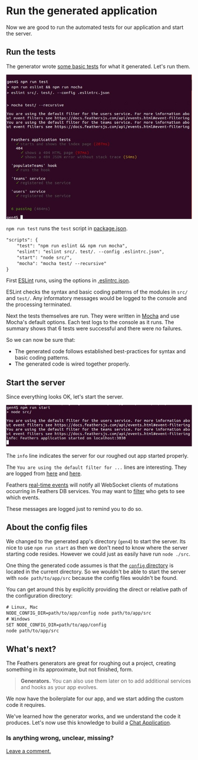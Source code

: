 # Run the generated application

Now we are good to run the automated tests for our application and start the server.


## Run the tests

The generator wrote
[some basic tests](https://github.com/feathersjs/feathers-docs/blob/master/examples/step/02/gen4/test/)
for what it generated.
Let's run them.

![Generate hook](../assets/gen-rough-test.jpg)

`npm run test` runs the `test` script in
[package.json](https://github.com/feathersjs/feathers-docs/blob/master/examples/step/02/gen4/package.json#L23-L28).
```text
"scripts": {
    "test": "npm run eslint && npm run mocha",
    "eslint": "eslint src/. test/. --config .eslintrc.json",
    "start": "node src/",
    "mocha": "mocha test/ --recursive"
}
```

First [ESLint](http://eslint.org/docs/user-guide/getting-started)
runs, using the options in
[.eslintrc.json](https://github.com/feathersjs/feathers-docs/blob/master/examples/step/02/gen4/.eslintrc.json).

ESLint checks the syntax and basic coding patterns of the modules in `src/` and `test/`.
Any informatory messages would be logged to the console and the processing terminated.

Next the tests themselves are run.
They were written in [Mocha](https://mochajs.org/) and use Mocha's default options.
Each test logs to the console as it runs.
The summary shows that 6 tests were successful and there were no failures.

So we can now be sure that:
- The generated code follows established best-practices for syntax and basic coding patterns.
- The generated code is wired together properly.

## Start the server

Since everything looks OK, let's start the server.

![Start the server](../assets/gen-rough-start.jpg)

The `info` line indicates the server for our roughed out app started properly.

The `You are using the default filter for ...` lines are interesting.
They are logged from
[here](https://github.com/feathersjs/feathers-docs/blob/master/examples/step/02/gen4/src/services/users/users.filters.js#L2)
and [here](https://github.com/feathersjs/feathers-docs/blob/master/examples/step/02/gen4/src/services/teams/teams.filters.js#L2).

Feathers [real-time events](../../../api/events#service-events)
will notify all WebSocket clients of mutations occurring in Feathers DB services.
You may want to [filter](../../../api/events#event-filtering)
who gets to see which events.

These messages are logged just to remind you to do so.

## About the config files

We changed to the generated app's directory (`gen4`) to start the server.
Its nice to use `npm run start` as then we don't need to know where the server starting code resides.
However we could just as easily have run `node ./src`.

One thing the generated code assumes is that the
[`config` directory](https://github.com/feathersjs/feathers-docs/tree/master/examples/step/02/gen4/config)
is located in the current directory.
So we wouldn't be able to start the server with `node path/to/app/src`
because the config files wouldn't be found.

You can get around this by explicitly providing the direct or relative path of the configuration directory:
```text
# Linux, Mac
NODE_CONFIG_DIR=path/to/app/config node path/to/app/src
# Windows
SET NODE_CONFIG_DIR=path/to/app/config
node path/to/app/src
```

## What's next?

The Feathers generators are great for roughing out a project,
creating something in its approximate, but not finished, form.

> **Generators.**
You can also use them later on to add additional services and hooks as your app evolves.

We now have the boilerplate for our app, and we start adding the custom code it requires.

We've learned how the generator works, and we understand the code it produces.
Let's now use this knowledge to build a [Chat Application](../../chat/readme.md).

### Is anything wrong, unclear, missing?

[Leave a comment.](https://github.com/feathersjs/feathers-guide/issues/new?title=Comment:Step-Generators-Run&body=Comment:Step-Generators-Run)
